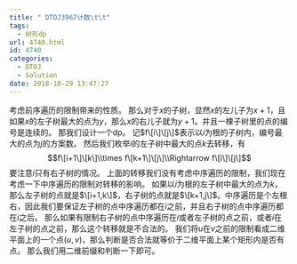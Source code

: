 ```yaml
---
title: " DTOJ3967计数\t\t"
tags:
  - 树形dp
url: 4740.html
id: 4740
categories:
  - DTOJ
  - Solution
date: 2018-10-29 13:47:27
---
```


考虑前序遍历的限制带来的性质。 那么对于$x$的子树，显然$x$的左儿子为$x+1$，且如果$x$的左子树最大的点为$y$，那么$x$的右儿子就为$y+1$。并且一棵子树里的点的编号是连续的。 那我们设计一个dp。 记$f\[i\]\[j\]$表示以$i$为根的子树内，编号最大的点为$j$的方案数。 然后我们枚举$i$的左子树中最大的点$k$去转移，有 $$f\[i+1\]\[k\]\\times f\[k+1\]\[j\]\\Rightarrow f\[i\]\[j\]$$ 要注意$i$只有右子树的情况。 上面的转移我们没有考虑中序遍历的限制，我们现在考虑一下中序遍历的限制对转移的影响。 如果以$i$为根的左子树中最大的点为$k$，那么左子树的点就是$\[i+1,k\]$，右子树的点就是$\[k+1,j\]$。中序遍历是个左根右，因此我们要保证左子树的点中序遍历都在$i$之前，并且右子树的点中序遍历都在$i$之后。 那么如果有限制右子树的点中序遍历在$i$或者左子树的点之前，或者$i$在左子树的点之前，那么这个转移就是不合法的。 我们将$u$在$v$之前的限制看成二维平面上的一个点$(u,v)$，那么判断是否合法就等价于二维平面上某个矩形内是否有点。 那么我们用二维前缀和判断一下即可。